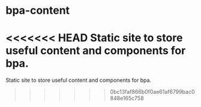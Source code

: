 # bpa-content

<<<<<<< HEAD
Static site to store useful content and components for bpa.
=======
Static site to store useful content and components for bpa.
>>>>>>> 0bc13faf866b0f0ae61af6799bac0848e165c758

